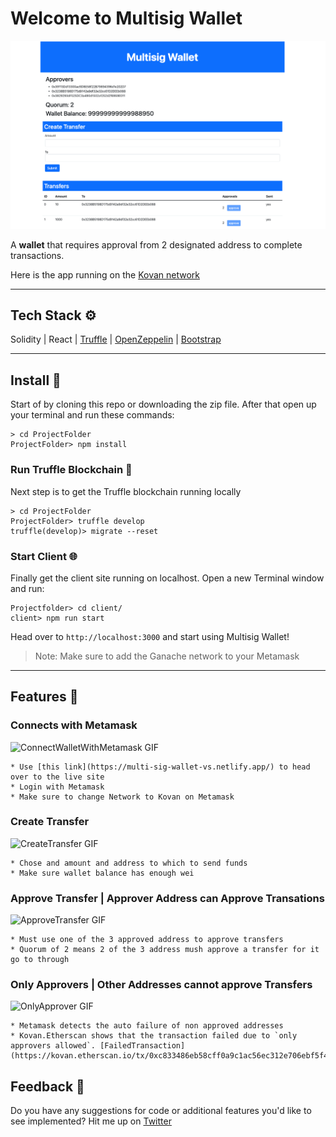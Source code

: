 # Welcome to Multisig Wallet

![WalletScreenShot](https://raw.githubusercontent.com/jacobvanschenck/Multisig-Wallet/master/GIFs/MultisigWallet.png)

A **wallet** that requires approval from 2 designated address to complete transactions.

Here is the app running on the [Kovan network](https://multi-sig-wallet-vs.netlify.app/)

---

## Tech Stack ⚙️

Solidity | React | [Truffle](https://trufflesuite.com/) | [OpenZeppelin](https://github.com/OpenZeppelin/openzeppelin-contracts) | [Bootstrap](https://getbootstrap.com/)

---

## Install 💾

Start of by cloning this repo or downloading the zip file.
After that open up your terminal and run these commands:

```
> cd ProjectFolder
ProjectFolder> npm install
```

### Run Truffle Blockchain 🔗

Next step is to get the Truffle blockchain running locally

```
> cd ProjectFolder
ProjectFolder> truffle develop
truffle(develop)> migrate --reset
```

### Start Client 🌐

Finally get the client site running on localhost.
Open a new Terminal window and run:

```
Projectfolder> cd client/
client> npm run start
```

Head over to `http://localhost:3000` and start using Multisig Wallet!

> Note:
> Make sure to add the Ganache network to your Metamask

---

## Features 📼

### Connects with Metamask

![ConnectWalletWithMetamask GIF](https://raw.githubusercontent.com/jacobvanschenck/Multisig-Wallet/master/GIFs/ConnectWalletWithMetamask.gif)

    * Use [this link](https://multi-sig-wallet-vs.netlify.app/) to head over to the live site
    * Login with Metamask
    * Make sure to change Network to Kovan on Metamask

### Create Transfer

![CreateTransfer GIF](https://raw.githubusercontent.com/jacobvanschenck/Multisig-Wallet/master/GIFs/CreateTransfer.gif)

    * Chose and amount and address to which to send funds
    * Make sure wallet balance has enough wei

### Approve Transfer | Approver Address can Approve Transations

![ApproveTransfer GIF](https://raw.githubusercontent.com/jacobvanschenck/Multisig-Wallet/master/GIFs/ApproveTransfer.gif)

    * Must use one of the 3 approved address to approve transfers
    * Quorum of 2 means 2 of the 3 address mush approve a transfer for it go to through

### Only Approvers | Other Addresses cannot approve Transfers

![OnlyApprover GIF](https://raw.githubusercontent.com/jacobvanschenck/Multisig-Wallet/master/GIFs/OnlyApprover.gif)

    * Metamask detects the auto failure of non approved addresses
    * Kovan.Etherscan shows that the transaction failed due to `only approvers allowed`. [FailedTransaction](https://kovan.etherscan.io/tx/0xc833486eb58cff0a9c1ac56ec312e706ebf5f469ca6c148577c01a287f7a6b8b)

## Feedback 🤝

Do you have any suggestions for code or additional features you'd like to see implemented? Hit me up on [Twitter](https://twitter.com/JacobVanSchenck)
